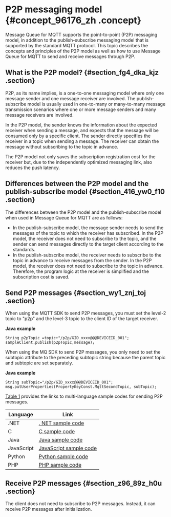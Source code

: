 # P2P messaging model {#concept_96176_zh .concept}

Message Queue for MQTT supports the point-to-point \(P2P\) messaging model, in addition to the publish-subscribe messaging model that is supported by the standard MQTT protocol. This topic describes the concepts and principles of the P2P model as well as how to use Message Queue for MQTT to send and receive messages through P2P.

## What is the P2P model? {#section_fg4_dka_kjz .section}

P2P, as its name implies, is a one-to-one messaging model where only one message sender and one message receiver are involved. The publish-subscribe model is usually used in one-to-many or many-to-many message transmission scenarios where one or more message senders and many message receivers are involved.

In the P2P model, the sender knows the information about the expected receiver when sending a message, and expects that the message will be consumed only by a specific client. The sender directly specifies the receiver in a topic when sending a message. The receiver can obtain the message without subscribing to the topic in advance.

The P2P model not only saves the subscription registration cost for the receiver but, due to the independently optimized messaging link, also reduces the push latency.

## Differences between the P2P model and the publish-subscribe model {#section_416_yw0_f10 .section}

The differences between the P2P model and the publish-subscribe model when used in Message Queue for MQTT are as follows:

-   In the publish-subscribe model, the message sender needs to send the messages of the topic to which the receiver has subscribed. In the P2P model, the receiver does not need to subscribe to the topic, and the sender can send messages directly to the target client according to the standards.
-   In the publish-subscribe model, the receiver needs to subscribe to the topic in advance to receive messages from the sender. In the P2P model, the receiver does not need to subscribe to the topic in advance. Therefore, the program logic at the receiver is simplified and the subscription cost is saved.

## Send P2P messages {#section_wy1_znj_toj .section}

When using the MQTT SDK to send P2P messages, you must set the level-2 topic to "p2p" and the level-3 topic to the client ID of the target receiver.

**Java example**

``` {#codeblock_wkd_hk2_lxy .language-java}
String p2pTopic =topic+"/p2p/GID_xxxx@@@DEVICEID_001";
sampleClient.publish(p2pTopic,message);
```

When using the MQ SDK to send P2P messages, you only need to set the subtopic attribute to the preceding subtopic string because the parent topic and subtopic are set separately.

**Java example**

``` {#codeblock_lca_cfe_mko .language-java}
String subTopic="/p2p/GID_xxxx@@@DEVICEID_001";
msg.putUserProperties(PropertyKeyConst.MqttSecondTopic, subTopic);
```

[Table 1](#table_f4u_8ag_p50) provides the links to multi-language sample codes for sending P2P messages.

|Language|Link|
|--------|----|
|.NET|[. NET sample code](https://github.com/AliwareMQ/lmq-demo/blob/master/lmq-DoNet-demo/MQTTSendP2PMessage.cs)|
|C|[C sample code](https://github.com/AliwareMQ/lmq-demo/blob/master/lmq-c-demo/src/c/mqttSendP2PMessageDemo.c)|
|Java|[Java sample code](https://github.com/AliwareMQ/lmq-demo/blob/master/lmq-java-demo/src/main/java/com/aliyun/openservices/lmq/example/demo/MQTTSendP2PMessage.java)|
|JavaScript|[JavaScript sample code](https://github.com/AliwareMQ/lmq-demo/blob/master/lmq-js-demo/mqttSendP2PMessage.html)|
|Python|[Python sample code](https://github.com/AliwareMQ/lmq-demo/blob/master/lmq-python-demo/MQTTSendP2PMessage.py)|
|PHP|[PHP sample code](https://github.com/AliwareMQ/lmq-demo/blob/master/lmq-php-demo/MQTTSendP2PMessageToMQTT.php)|

## Receive P2P messages {#section_z96_89z_h0u .section}

The client does not need to subscribe to P2P messages. Instead, it can receive P2P messages after initialization.

